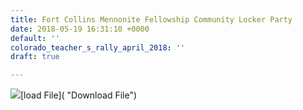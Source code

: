 ```yaml
---
title: Fort Collins Mennonite Fellowship Community Locker Party
date: 2018-05-19 16:31:10 +0000
default: ''
colorado_teacher_s_rally_april_2018: ''
draft: true

---
```

  
![](/uploads/2018/05/19/5BCB437B-9AF2-4CA2-9715-35B2A779ABBA.jpeg)[load File]( "Download File")